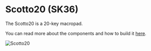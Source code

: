 # Scotto20 (SK36)

The Scotto20 is a 20-key macropad.

You can read more about the components and how to build it [here](https://scottokeebs.com/blogs/macropads/scotto20-handwired-macropad).

![Scotto20](https://github.com/user-attachments/assets/ce1d1505-c90f-46cd-b9de-f3cb40b231bd)
